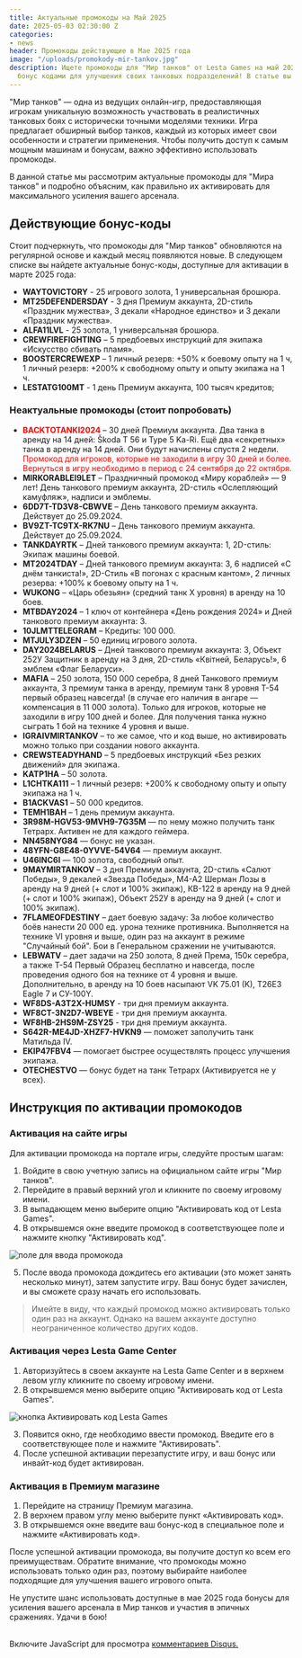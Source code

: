 ```yaml
---
title: Актуальные промокоды на Май 2025
date: 2025-05-03 02:30:00 Z
categories:
- news
header: Промокоды действующие в Мае 2025 года
image: "/uploads/promokody-mir-tankov.jpg"
description: Ищете промокоды для "Мир танков" от Lesta Games на май 2025 года? Воспользуйтесь
  бонус кодами для улучшения своих танковых подразделений! В статье вы найдете...
---
```


"Мир танков" — одна из ведущих онлайн-игр, предоставляющая игрокам уникальную возможность участвовать в реалистичных танковых боях с исторически точными моделями техники. Игра предлагает обширный выбор танков, каждый из которых имеет свои особенности и стратегии применения. Чтобы получить доступ к самым мощным машинам и бонусам, важно эффективно использовать промокоды.

В данной статье мы рассмотрим актуальные промокоды для "Мира танков" и подробно объясним, как правильно их активировать для максимального усиления вашего арсенала.

## Действующие бонус-коды

Стоит подчеркнуть, что промокоды для "Мир танков" обновляются на регулярной основе и каждый месяц появляются новые. В следующем списке вы найдете актуальные бонус-коды, доступные для активации в марте 2025 года:
* **WAYTOVICTORY** - 25 игрового золота, 1 универсальная брошюра.
* **MT25DEFENDERSDAY** - 3 дня Премиум аккаунта, 2D-стиль «Праздник мужества», 3 декали «Народное единство» и 3 декали «Праздник мужества».
* **ALFA11LVL** - 25 золота, 1 универсальная брошюра.
* **CREWFIREFIGHTING** – 5 предбоевых инструкций для экипажа «Искусство сбивать пламя».
* **BOOSTERCREWEXP** – 1 личный резерв: +50% к боевому опыту на 1 ч, 1 личный резерв: +200% к свободному опыту и опыту экипажа на 1 ч.
* **LESTATG100MT** - 1 день Премиум аккаунта, 100 тысяч кредитов;

### Неактуальные промокоды (стоит попробовать)

* **<span style="color: red;">BACKTOTANKI2024</span>** – 30 дней Премиум аккаунта. Два танка в аренду на 14 дней: Škoda T 56 и Type 5 Ka-Ri. Ещё два «секретных» танка в аренду на 14 дней. Они будут начислены спустя 2 недели.  <span style="color: red;">Промокод для игроков, которые не заходили в игру 30 дней и более. Вернуться в игру необходимо в период с 24 сентября до 22 октября.</span>
* **MIRKORABLEI9LET** – Праздничный промокод «Миру кораблей» — 9 лет! День танкового премиум аккаунта, 2D-стиль «Ослепляющий камуфляж», надписи и эмблемы.
* **6DD7T-TD3V8-CBWVE** – День танкового премиум аккаунта. Действует до 25.09.2024.
* **BV9ZT-TC9TX-RK7NU** – День танкового премиум аккаунта. Действует до 25.09.2024.
* **TANKDAYRTK** – Дней танкового премиум аккаунта: 1, 2D-стиль: Экипаж машины боевой.
* **MT2024TDAY** – Дней танкового премиум аккаунта: 3, 6 надписей «С днём танкиста!», 2D-Стиль «В погонах с красным кантом», 2 личных резерва: +100% к боевому опыту на 1 ч.
* **WUKONG** – «Царь обезьян» (средний танк X уровня) в аренду на 10 боев.
* **MTBDAY2024** – 1 ключ от контейнера «День рождения 2024» и Дней танкового премиум аккаунта: 3.
* **10JLMTTELEGRAM** – Кредиты: 100 000.
* **MTJULY3DZEN** – 50 единиц игрового золота.
* **DAY2024BELARUS** – Дней танкового премиум аккаунта: 3, Объект 252У Защитник в аренду на 3 дня, 2D-стиль «Квiтней, Беларусь!», 6 эмблем «Флаг Беларуси».
* **MAFIA** – 250 золота, 150 000 серебра, 8 дней Танкового премиум аккаунта, 3 премиум танка в аренду, премиум танк 8 уровня Т-54 первый образец навсегда! (в случае его наличия в ангаре — компенсация в 11 000 золота). Только для игроков, которые не заходили в игру 100 дней и более. Для получения танка нужно сыграть 1 бой на технике 4 уровня и выше.
* **IGRAIVMIRTANKOV** – то же самое, что и код выше, но активировать можно только при создании нового аккаунта.
* **CREWSTEADYHAND** – 5 предбоевых инструкций «Без резких движений» для экипажа.
* **KATP1HA** – 50 золота.
* **L1CHTKA111** – 1 личный резерв: +200% к свободному опыту и опыту экипажа на 1 ч.
* **B1ACKVAS1** – 50 000 кредитов.
* **TEMH1BAH** – 1 день премиум аккаунта.
* **3R98M-HGV53-9MVH9-7G35M** — по нему можно получить танк Тетрарх. Активен не для каждого геймера.
* **NN458NYG84** — бонус не указан.
* **48YFN-G8E48-0YVVE-54V64** — премиум аккаунт.
* **U46INC6I** — 100 золота, свободный опыт.
* **9MAYMIRTANKOV** – 3 дня Премиум аккаунта, 2D-стиль «Салют Победы», 9 декалей «Звезда Победы», М4-А2 Шерман Лозы в аренду на 9 дней (+ слот и 100% экипаж), КВ-122 в аренду на 9 дней (+ слот и 100% экипаж), Объект 252У в аренду на 9 дней (+ слот и 100% экипаж).
* **7FLAMEOFDESTINY** – дает боевую задачу: За любое количество боёв нанести 20 000 ед. урона технике противника. Выполняется на технике VI уровня и выше, один раз на аккаунт в режиме "Случайный бой". Бои в Генеральном сражении не учитываются.
* **LEBWATV** – дает задачи на 250 золота, 8 дней Према, 150к серебра, а также Т-54 Первый Образец бесплатно и навсегда, после проведения одного боя на технике от 4 уровня и выше. Дополнительно, в аренду на 10 боев насыпают VK 75.01 (K), T26E3 Eagle 7 и СУ-100Y.
* **WF8DS-A3T2X-HUMSY** - три дня премиум аккаунта.
* **WF8CT-3N2D7-WBEYE** - три дня премиум аккаунта.
* **WF8HB-2HS9M-ZSY25** - три дня премиум аккаунта.
* **S642R-ME4JD-XHZF7-HVKN9** — поможет заполучить танк Матильда IV.
* **EKIP47FBV4** — помогает быстрее осуществлять процесс улучшения экипажа.
* **OTECHESTVO** — бонус будет на танк Тетрарх (Активируется не у всех).

## Инструкция по активации промокодов

### Активация на сайте игры

Для активации промокода на портале игры, следуйте простым шагам:

1. Войдите в свою учетную запись на официальном сайте игры "Мир танков".
2. Перейдите в правый верхний угол и кликните по своему игровому имени.
3. В выпадающем меню выберите опцию "Активировать код от Lesta Games".
4. В открывшемся окне введите промокод в соответствующее поле и нажмите кнопку "Активировать код".

![поле для ввода промокода](https://ru-wotp.lesta.ru/dcont/fb/image/redeem_bonus_code_ru.png)

5. После ввода промокода дождитесь его активации (это может занять несколько минут), затем запустите игру. Ваш бонус будет зачислен, и вы сможете сразу начать его использовать.

> Имейте в виду, что каждый промокод можно активировать только один раз на аккаунт. Однако на вашем аккаунте доступно неограниченное количество других кодов.

### Активация через Lesta Game Center

1. Авторизуйтесь в своем аккаунте на Lesta Game Center и в верхнем левом углу кликните по своему игровому имени.
2. В открывшемся меню выберите опцию "Активировать код от Lesta Games".

![кнопка Активировать код Lesta Games](https://ru-wotp.lesta.ru/dcont/fb/image/invite_and_bonus_codes_lsc_scrin1.jpg)

3. Появится окно, где необходимо ввести промокод. Введите его в соответствующее поле и нажмите "Активировать".
4. После успешной активации перезапустите игру, и ваш бонус или инвайт-код будет активирован.

### Активация в Премиум магазине

1. Перейдите на страницу Премиум магазина.
2. В верхнем правом углу меню выберите пункт «Активировать код».
3. В открывшемся окне введите ваш бонус-код в специальное поле и нажмите «Активировать код».

После успешной активации промокода, вы получите доступ ко всем его преимуществам. Обратите внимание, что промокоды можно использовать только один раз, поэтому выбирайте наиболее подходящие для улучшения вашего игрового опыта.

Не упустите шанс использовать доступные в мае 2025 года бонусы для усиления вашего арсенала в Мир танков и участия в эпичных сражениях. Удачи в бою!
<br><br>
<div id="disqus_thread"></div>
<script>

    var disqus_config = function () {
    this.page.url = playtanks.ru/promokody-mir-tankov;  // Replace PAGE_URL with your page's canonical URL variable
    this.page.identifier = promokody-mir-tankov; // Replace PAGE_IDENTIFIER with your page's unique identifier variable
    };

    (function() { // DON'T EDIT BELOW THIS LINE
    var d = document, s = d.createElement('script');
    s.src = 'https://playtanks-ru.disqus.com/embed.js';
    s.setAttribute('data-timestamp', +new Date());
    (d.head || d.body).appendChild(s);
    })();
</script>
<noscript>Включите JavaScript для просмотра <a href="https://disqus.com/?ref_noscript">комментариев Disqus.</a></noscript>

